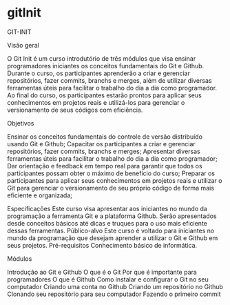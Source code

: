 # gitlnit
GIT-INIT

Visão geral

O Git Init é um curso introdutório de três módulos que visa ensinar programadores iniciantes os conceitos fundamentais do Git e Github. Durante o curso, os participantes aprenderão a criar e gerenciar repositórios, fazer commits, branchs e merges, além de utilizar diversas ferramentas úteis para facilitar o trabalho do dia a dia como programador. Ao final do curso, os participantes estarão prontos para aplicar seus conhecimentos em projetos reais e utilizá-los para gerenciar o versionamento de seus códigos com eficiência.

Objetivos

Ensinar os conceitos fundamentais do controle de versão distribuído usando Git e Github;
Capacitar os participantes a criar e gerenciar repositórios, fazer commits, branchs e merges;
Apresentar diversas ferramentas úteis para facilitar o trabalho do dia a dia como programador;
Dar orientação e feedback em tempo real para garantir que todos os participantes possam obter o máximo de benefício do curso;
Preparar os participantes para aplicar seus conhecimentos em projetos reais e utilizar o Git para gerenciar o versionamento de seu próprio código de forma mais eficiente e organizada;

Especificações
Este curso visa apresentar aos iniciantes no mundo da programação a ferramenta Git e a plataforma Github. Serão apresentados desde conceitos básicos até dicas e truques para o uso mais eficiente dessas ferramentas.
Público-alvo 
Este curso é voltado para iniciantes no mundo da programação que desejam aprender a utilizar o Git e Github em seus projetos.
Pré-requisitos 
Conhecimento básico de informática.

Módulos

Introdução ao Git e Github 
O que é o Git
Por que é importante para programadores
O que é Github
Como instalar e configurar o Git no seu computador
Criando uma conta no Github
Criando um repositório no Github
Clonando seu repositório para seu computador
Fazendo o primeiro commit
